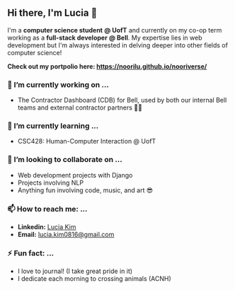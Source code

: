 ## Hi there, I'm Lucia 👋

I'm a **computer science student** **@ UofT** and currently on my co-op term working as a **full-stack developer** **@ Bell**. My expertise lies in web development but I'm always interested in delving deeper into other fields of computer science! 

**Check out my portpolio here: https://noorilu.github.io/nooriverse/** 

### 🔭 I’m currently working on ...
* The Contractor Dashboard (CDB) for Bell, used by both our internal Bell teams and external contractor partners 🕺💃

### 🌱 I’m currently learning ...
* CSC428: Human-Computer Interaction @ UofT

### 👯 I’m looking to collaborate on ...
* Web development projects with Django
* Projects involving NLP
* Anything fun involving code, music, and art 😎

<!-- 
### 🤔 I’m looking for help with ...
### 💬 Ask me about ...
### 😄 Pronouns: ...
-->

### 📫 How to reach me: ...
* **Linkedin:** [Lucia Kim](https://www.linkedin.com/in/luci-kim/)
* **Email:** lucia.kim0816@gmail.com

### ⚡ Fun fact: ...
* I love to journal! (I take great pride in it)
* I dedicate each morning to crossing animals (ACNH)

<!--
**noorilu/noorilu** is a ✨ _special_ ✨ repository because its `README.md` (this file) appears on your GitHub profile.

Here are some ideas to get you started:

- 🔭 I’m currently working on ...
- 🌱 I’m currently learning ...
- 👯 I’m looking to collaborate on ...
- 🤔 I’m looking for help with ...
- 💬 Ask me about ...
- 📫 How to reach me: ...
- 😄 Pronouns: ...
- ⚡ Fun fact: ...
-->
